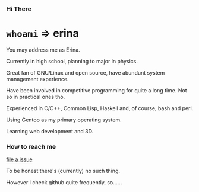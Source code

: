 ### Hi There

# `whoami` => erina

You may address me as Erina.

Currently in high school, planning to major in physics.

Great fan of GNU/Linux and open source, have abundunt system management experience.

Have been involved in competitive programming for quite a long time. Not so in practical ones tho.

Experienced in C/C++, Common Lisp, Haskell and, of course, bash and perl.

Using Gentoo as my primary operating system.

Learning web development and 3D.

### How to reach me

[file a issue](https://github.com/2403772980ygy/2403772980ygy/issues/new)

To be honest there's (currently) no such thing.

However I check github quite frequently, so......
